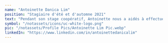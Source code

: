```yaml
---
name: "Antoinette Danica Lim"
position: "Stagiaire d'été et d'automne 2021"
text: "Pendant son stage coopératif, Antoinette nous a aidés à effectuer des recherches et à développer davantage notre note conceptuelle pour la proposition de financement du Fonds vert pour le climat. Son projet personnel consistait à créer un plan d'affaires et à établir une fondation dans son pays d'origine, les Philippines."
symbol: "/notassets/icons/uc-white-logo.png"
pic: "/notassets/Profile Pics/Antoinette Lim Pic.webp"
linkedIn: "https://www.linkedin.com/in/antoinettedanicalim"
---
```

